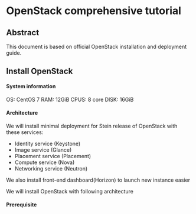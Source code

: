 # OpenStack comprehensive tutorial
## Abstract
This document is based on official OpenStack installation and deployment guide.
## Install OpenStack
#### System information
OS: CentOS 7
RAM: 12GiB
CPUS: 8 core
DISK: 16GiB
#### Architecture
We will install minimal deployment for Stein release of OpenStack with these services:
 - Identity service (Keystone)
 - Image service (Glance)
 - Placement service (Placement)
 - Compute service (Nova)
 - Networking service (Neutron)

We also install front-end dashboard(Horizon) to launch new instance easier

We will install OpenStack with following architecture

#### Prerequisite

<!--stackedit_data:
eyJoaXN0b3J5IjpbNjc1NzU3NTM4LDUyOTMzODkwMywtMjgyOT
c3NDQxLDE3NTg5NjEzMCwyMDI2NDQ2ODkxLDk0MDAyMDcwNCwt
MzMyNDU1MzYzXX0=
-->
